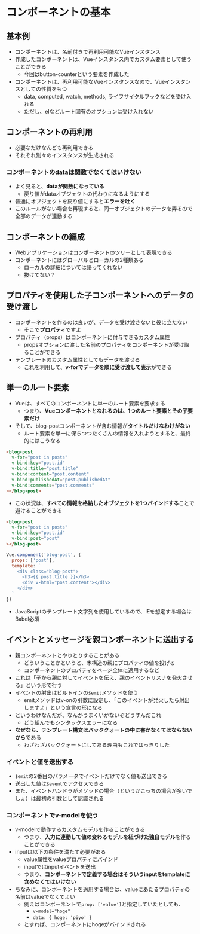 # コンポーネントの基本

## 基本例
* コンポーネントは、名前付きで再利用可能なVueインスタンス
* 作成したコンポーネントは、Vueインスタンス内でカスタム要素として使うことができる
    * 今回はbutton-counterという要素を作成した
* コンポーネントは、再利用可能なVueインスタンスなので、Vueインスタンスとしての性質をもつ
    * data, computed, watch, methods, ライフサイクルフックなどを受け入れる
    * ただし、elなどルート固有のオプションは受け入れない

## コンポーネントの再利用
* 必要なだけなんども再利用できる
* それぞれ別々のインスタンスが生成される

### コンポーネントのdataは関数でなくてはいけない
* よく見ると、**dataが関数になっている**
    * 戻り値がdataオブジェクトの代わりになるようにする
* 普通にオブジェクトを戻り値にすると**エラーを吐く**
* このルールがない場合を再現すると、同一オブジェクトのデータを弄るので全部のデータが連動する

## コンポーネントの編成
* Webアプリケーションはコンポーネントのツリーとして表現できる
* コンポーネントにはグローバルとローカルの2種類ある
    * ローカルの詳細については語ってくれない
    * 抜けてない？

## プロパティを使用した子コンポーネントへのデータの受け渡し
* コンポーネントを作るのは良いが、データを受け渡さないと役に立たない
    * そこで**プロパティ**ですよ
* プロパティ（props）はコンポーネントに付与できるカスタム属性
    * propsオプションに渡した名前のプロパティをコンポーネントが受け取ることができる
* テンプレートのカスタム属性としてもデータを渡せる
    * これを利用して、**v-forでデータを順に受け渡して表示**ができる

## 単一のルート要素
* Vueは、すべてのコンポーネントに単一のルート要素を要求する
    * つまり、**Vueコンポーネントとなれるのは、1つのルート要素とその子要素だけ**
* そして、blog-postコンポーネントが含む情報が**タイトルだけなわけがない**
    * ルート要素を単一に保ちつつたくさんの情報を入れようとすると、最終的にはこうなる

```html
<blog-post
  v-for="post in posts"
  v-bind:key="post.id"
  v-bind:title="post.title"
  v-bind:content="post.content"
  v-bind:publishedAt="post.publishedAt"
  v-bind:comments="post.comments"
></blog-post>
```

* この状況は、**すべての情報を格納したオブジェクトを1つバインドする**ことで避けることができる

```html
<blog-post
  v-for="post in posts"
  v-bind:key="post.id"
  v-bind:post="post"
></blog-post>
```
```JavaScript
Vue.component('blog-post', {
  props: ['post'],
  template: `
    <div class="blog-post">
      <h3>{{ post.title }}</h3>
      <div v-html="post.content"></div>
    </div>
  `
})
```

* JavaScriptのテンプレート文字列を使用しているので、IEを想定する場合はBabel必須

## イベントとメッセージを親コンポーネントに送出する
* 親コンポーネントとやりとりすることがある
    * どういうことかというと、木構造の親にプロパティの値を投げる
    * コンポーネントのプロパティをページ全体に適用するなど
* これは「子から親に対してイベントを伝え、親のイベントリスナを発火させる」という形で行う
* イベントの射出はビルトインの`$emit`メソッドを使う
    * emitメソッドはv-onの引数に設定し、「このイベントが発火したら射出しますよ」という宣言の形になる
* というわけなんだが、なんかうまくいかないぞどうすんだこれ
    * どう組んでもシンタックスエラーになる
* **なぜなら、テンプレート構文はバッククォートの中に書かなくてはならないから**である
    * わざわざバッククォートにしてある理由もこれではっきりした

### イベントと値を送出する
* `$emit`の2番目のパラメータでイベントだけでなく値も送出できる
* 送出した値は`$event`でアクセスできる
* また、イベントハンドラがメソッドの場合（というかこっちの場合が多いでしょ）は最初の引数として認識される

### コンポーネントでv-modelを使う
* v-modelで動作するカスタムモデルを作ることができる
    * つまり、**入力に連動して値の変わるモデルを紐づけた独自モデル**を作ることができる
* inputは以下の条件を満たす必要がある
    * value属性をvalueプロパティにバインド
    * inputではinputイベントを送出
    * つまり、**コンポーネントで定義する場合はそういうinputをtemplateに含めなくてはいけない**
* ちなみに、コンポーネントを適用する場合は、valueにあたるプロパティの名前はvalueでなくてよい
    * 例えばコンポーネントで`prop: ['value']`と指定していたとしても、
        * `v-model="hoge"`
        * `data: { hoge: 'piyo' }`
    * とすれば、コンポーネントにhogeがバインドされる
